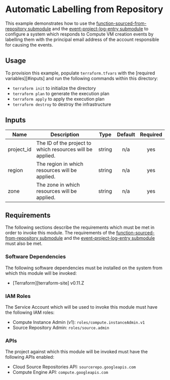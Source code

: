 # Automatic Labelling from Repository

This example demonstrates how to use the
[function-sourced-from-repository submodule][f6n-sourced-from-r8y-s7e]
and the
[event-project-log-entry submodule][event-project-log-entry-submodule]
to configure a system
which responds to Compute VM creation events by labelling them with the
principal email address of the account responsible for causing the events.

## Usage

To provision this example, populate `terraform.tfvars` with the [required variables][#inputs] and run the following commands within
this directory:

- `terraform init` to initialize the directory
- `terraform plan` to generate the execution plan
- `terraform apply` to apply the execution plan
- `terraform destroy` to destroy the infrastructure

[^]: (autogen_docs_start)

## Inputs

| Name | Description | Type | Default | Required |
|------|-------------|:----:|:-----:|:-----:|
| project\_id | The ID of the project to which resources will be applied. | string | n/a | yes |
| region | The region in which resources will be applied. | string | n/a | yes |
| zone | The zone in which resources will be applied. | string | n/a | yes |

[^]: (autogen_docs_end)

## Requirements

The following sections describe the requirements which must be met in
order to invoke this module. The requirements of the
[function-sourced-from-repository submodule][f6n-s4e-from-r8y-s7e-r10s]
and the
[event-project-log-entry submodule][event-project-log-entry-s7e-r10s]
must also be met.

### Software Dependencies

The following software dependencies must be installed on the system
from which this module will be invoked:

- [Terraform][terraform-site] v0.11.Z

### IAM Roles

The Service Account which will be used to invoke this module must have
the following IAM roles:

- Compute Instance Admin (v1): `roles/compute.instanceAdmin.v1`
- Source Repository Admin: `roles/source.admin`

### APIs

The project against which this module will be invoked must have the
following APIs enabled:

- Cloud Source Repositories API: `sourcerepo.googleapis.com`
- Compute Engine API: `compute.googleapis.com`

[event-project-log-entry-s7e-r10s]: ../../modules/event-project-log-entry/README.md#requirements
[event-project-log-entry-submodule]: ../../modules/event-project-log-entry
[f6n-s4e-from-r8y-s7e-r10s]: ../../modules/function-sourced-from-repository/README.md#requirements
[f6n-sourced-from-r8y-s7e]: ../../modules/function-sourced-from-repository
